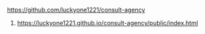 <https://github.com/luckyone1221/consult-agency>
1. <https://luckyone1221.github.io/consult-agency/public/index.html>

